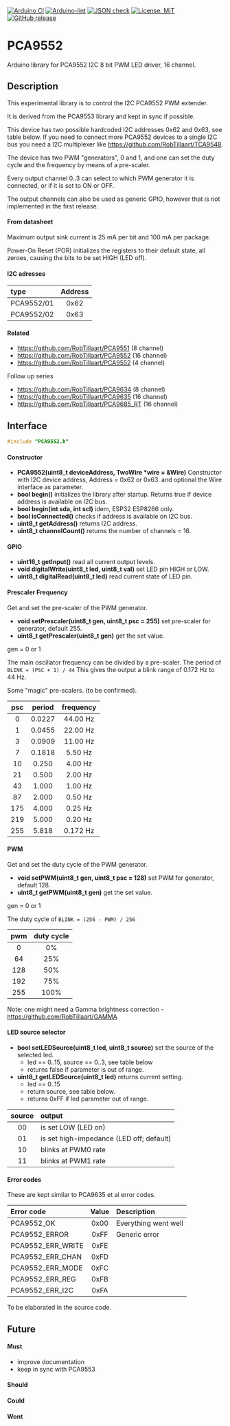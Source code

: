
[![Arduino CI](https://github.com/RobTillaart/PCA9552/workflows/Arduino%20CI/badge.svg)](https://github.com/marketplace/actions/arduino_ci)
[![Arduino-lint](https://github.com/RobTillaart/PCA9552/actions/workflows/arduino-lint.yml/badge.svg)](https://github.com/RobTillaart/PCA9552/actions/workflows/arduino-lint.yml)
[![JSON check](https://github.com/RobTillaart/PCA9552/actions/workflows/jsoncheck.yml/badge.svg)](https://github.com/RobTillaart/PCA9552/actions/workflows/jsoncheck.yml)
[![License: MIT](https://img.shields.io/badge/license-MIT-green.svg)](https://github.com/RobTillaart/PCA9552/blob/master/LICENSE)
[![GitHub release](https://img.shields.io/github/release/RobTillaart/PCA9552.svg?maxAge=3600)](https://github.com/RobTillaart/PCA9552/releases)


# PCA9552

Arduino library for PCA9552 I2C 8 bit PWM LED driver, 16 channel.


## Description

This experimental library is to control the I2C PCA9552 PWM extender.

It is derived from the PCA9553 library and kept in sync if possible.

This device has two possible hardcoded I2C addresses 0x62 and 0x63, 
see table below.
If you need to connect more PCA9552 devices to a single I2C bus you 
need a I2C multiplexer like https://github.com/RobTillaart/TCA9548.

The device has two PWM "generators", 0 and 1, and one can set the 
duty cycle and the frequency by means of a pre-scaler. 

Every output channel 0..3 can select to which PWM generator it is 
connected, or if it is set to ON or OFF.

The output channels can also be used as generic GPIO, however that
is not implemented in the first release.


#### From datasheet

Maximum output sink current is 25 mA per bit and 100 mA per package.

Power-On Reset (POR) initializes the registers to their default state, 
all zeroes, causing the bits to be set HIGH (LED off).


#### I2C adresses

|  type        |  Address  |
|:-------------|:---------:|
|  PCA9552/01  |  0x62     | 
|  PCA9552/02  |  0x63     |


#### Related

- https://github.com/RobTillaart/PCA9551  (8 channel)
- https://github.com/RobTillaart/PCA9552  (16 channel)
- https://github.com/RobTillaart/PCA9552  (4 channel)

Follow up series
- https://github.com/RobTillaart/PCA9634 (8 channel)
- https://github.com/RobTillaart/PCA9635 (16 channel)
- https://github.com/RobTillaart/PCA9685_RT (16 channel)



## Interface

```cpp
#include "PCA9552.h"
```


#### Constructor

- **PCA9552(uint8_t deviceAddress, TwoWire \*wire = &Wire)** Constructor with I2C device address,  Address = 0x62 or 0x63.
and optional the Wire interface as parameter.
- **bool begin()** initializes the library after startup.
Returns true if device address is available on I2C bus.
- **bool begin(int sda, int scl)**
idem, ESP32 ESP8266 only.
- **bool isConnected()** checks if address is available on I2C bus.
- **uint8_t getAddress()** returns I2C address.
- **uint8_t channelCount()** returns the number of channels = 16.


#### GPIO

- **uint16_t getInput()** read all current output levels.
- **void digitalWrite(uint8_t led, uint8_t val)** set LED  pin HIGH or LOW.
- **uint8_t digitalRead(uint8_t led)** read current state of LED pin.


#### Prescaler Frequency

Get and set the pre-scaler of the PWM generator.

- **void setPrescaler(uint8_t gen, uint8_t psc = 255)** set pre-scaler for generator, default 255.
- **uint8_t getPrescaler(uint8_t gen)** get the set value.

gen = 0 or 1

The main oscillator frequency can be divided by a pre-scaler.
The period of ```BLINK = (PSC + 1) / 44```
This gives the output a blink range of 0.172 Hz to 44 Hz.

Some "magic" pre-scalers.  (to be confirmed).

|  psc  |  period  |  frequency  |
|:-----:|:--------:|:-----------:|
|    0  |  0.0227  |  44.00 Hz   |
|    1  |  0.0455  |  22.00 Hz   |
|    3  |  0.0909  |  11.00 Hz   |
|    7  |  0.1818  |   5.50 Hz   |
|   10  |  0.250   |   4.00 Hz   |
|   21  |  0.500   |   2.00 Hz   |
|   43  |  1.000   |   1.00 Hz   |
|   87  |  2.000   |   0.50 Hz   |
|  175  |  4.000   |   0.25 Hz   |
|  219  |  5.000   |   0.20 Hz   |
|  255  |  5.818   |  0.172 Hz   |


#### PWM

Get and set the duty cycle of the PWM generator.

- **void setPWM(uint8_t gen, uint8_t psc = 128)** set PWM for generator, default 128.
- **uint8_t getPWM(uint8_t gen)** get the set value.

gen = 0 or 1

The duty cycle of ```BLINK = (256 - PWM) / 256```

|  pwm  |  duty cycle  |
|:-----:|:------------:|
|    0  |     0%       |
|   64  |    25%       |
|  128  |    50%       |
|  192  |    75%       |
|  255  |   100%       |

Note: one might need a Gamma brightness correction - https://github.com/RobTillaart/GAMMA


#### LED source selector

- **bool setLEDSource(uint8_t led, uint8_t source)** set the source 
of the selected led.
  - led == 0..15, source == 0..3, see table below
  - returns false if parameter is out of range.
- **uint8_t getLEDSource(uint8_t led)** returns current setting.
  - led == 0..15
  - return source, see table below.
  - returns 0xFF if led parameter out of range. 

|  source  |  output              |
|:--------:|:---------------------|
|    00    |  is set LOW (LED on)
|    01    |  is set high-impedance (LED off; default)
|    10    |  blinks at PWM0 rate
|    11    |  blinks at PWM1 rate


#### Error codes

These are kept similar to PCA9635 et al error codes.

|  Error code             |  Value  |  Description           |
|:------------------------|:-------:|:-----------------------|
|  PCA9552_OK             |   0x00  |  Everything went well
|  PCA9552_ERROR          |   0xFF  |  Generic error
|  PCA9552_ERR_WRITE      |   0xFE  |
|  PCA9552_ERR_CHAN       |   0xFD  |
|  PCA9552_ERR_MODE       |   0xFC  |
|  PCA9552_ERR_REG        |   0xFB  |
|  PCA9552_ERR_I2C        |   0xFA  |

To be elaborated in the source code.


## Future

#### Must

- improve documentation
- keep in sync with PCA9553

#### Should

#### Could

#### Wont


